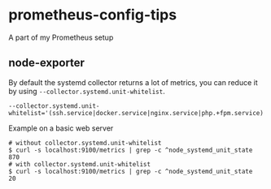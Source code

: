 # prometheus-config-tips

A part of my Prometheus setup

## node-exporter

By default the systemd collector returns a lot of metrics, you can reduce it by using `--collector.systemd.unit-whitelist`.

```
--collector.systemd.unit-whitelist='(ssh.service|docker.service|nginx.service|php.+fpm.service)'
``` 

Example on a basic web server

```
# without collector.systemd.unit-whitelist
$ curl -s localhost:9100/metrics | grep -c ^node_systemd_unit_state
870
# with collector.systemd.unit-whitelist
$ curl -s localhost:9100/metrics | grep -c ^node_systemd_unit_state
20
```

